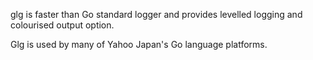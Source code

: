glg is faster than Go standard logger and provides levelled logging and colourised output option.  

Glg is used by many of Yahoo Japan's Go language platforms.
